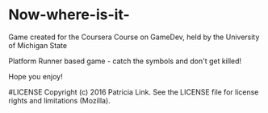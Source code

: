 # Now-where-is-it-
Game created for the Coursera Course on GameDev, held by the University of Michigan State

Platform Runner based game - catch the symbols and don't get killed!

Hope you enjoy!

#LICENSE
Copyright (c) 2016 Patricia Link. See the LICENSE file for license rights and limitations (Mozilla).
